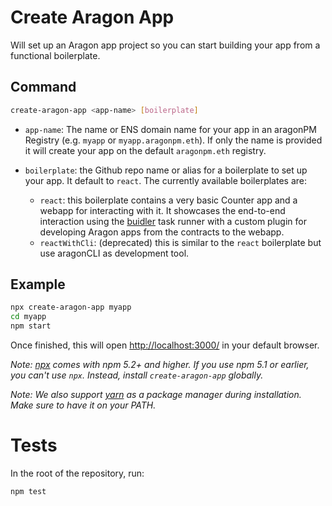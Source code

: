 # Create Aragon App

Will set up an Aragon app project so you can start building your app from a functional boilerplate.

## Command

```sh
create-aragon-app <app-name> [boilerplate]
```

- `app-name`: The name or ENS domain name for your app in an aragonPM Registry (e.g. `myapp` or `myapp.aragonpm.eth`). If only the name is provided it will create your app on the default `aragonpm.eth` registry.

- `boilerplate`: the Github repo name or alias for a boilerplate to set up your app. It default to `react`. The currently available boilerplates are:
  - `react`: this boilerplate contains a very basic Counter app and a webapp for interacting with it. It showcases the end-to-end interaction using the [buidler](https://buidler.dev/) task runner with a custom plugin for developing Aragon apps from the contracts to the webapp.
  - `reactWithCli`: (deprecated) this is similar to the `react` boilerplate but use aragonCLI as development tool.

## Example

```sh
npx create-aragon-app myapp
cd myapp
npm start
```

Once finished, this will open [http://localhost:3000/](http://localhost:3000/) in your default browser.

_Note: [npx](https://medium.com/@maybekatz/introducing-npx-an-npm-package-runner-55f7d4bd282b) comes with npm 5.2+ and higher. If you use npm 5.1 or earlier, you can't use `npx`. Instead, install `create-aragon-app` globally._

_Note: We also support [yarn](https://yarnpkg.com/getting-started/install) as a package manager during installation. Make sure to have it on your PATH._

# Tests

In the root of the repository, run:

```sh
npm test
```
